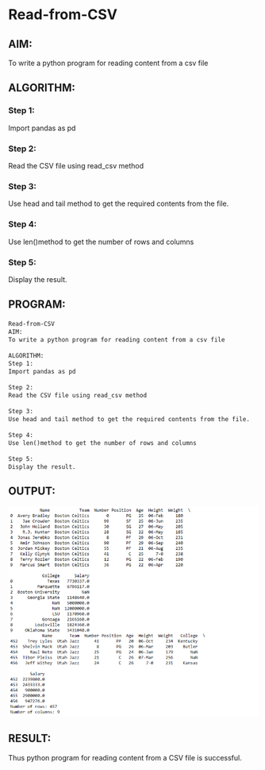 # Read-from-CSV

## AIM:
To write a python program for reading content from a csv file

## ALGORITHM:
### Step 1:
Import pandas as pd
### Step 2:
Read the CSV file using read_csv method
### Step 3:
Use head and tail method to get the required contents from the file.
### Step 4:
Use len()method to get the number of rows and columns
### Step 5:
Display the result.

## PROGRAM:
```
Read-from-CSV
AIM:
To write a python program for reading content from a csv file

ALGORITHM:
Step 1:
Import pandas as pd

Step 2:
Read the CSV file using read_csv method

Step 3:
Use head and tail method to get the required contents from the file.

Step 4:
Use len()method to get the number of rows and columns

Step 5:
Display the result.
```

## OUTPUT:
![alt text](image.png)

## RESULT:
Thus python program for reading content from a CSV file is successful.
